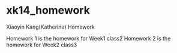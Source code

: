 # xk14_homework
Xiaoyin Kang(Katherine) Homework

Homework 1 is the homework for Week1 class2
Homework 2 is the homework for Week2 class3


